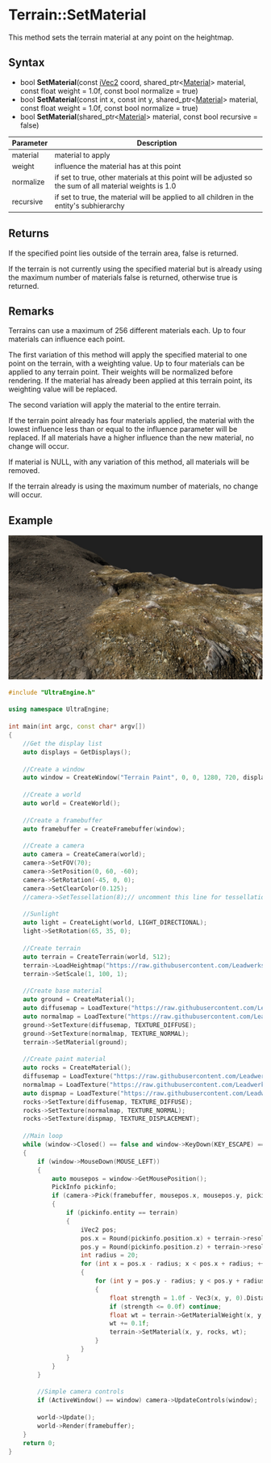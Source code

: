 # Terrain::SetMaterial

This method sets the terrain material at any point on the heightmap. 

## Syntax

- bool **SetMaterial**(const [iVec2](iVec2.md) coord, shared_ptr<[Material](Material.md)\> material, const float weight = 1.0f, const bool normalize = true)
- bool **SetMaterial**(const int x, const int y, shared_ptr<[Material](Material.md)\> material, const float weight = 1.0f, const bool normalize = true)
- bool **SetMaterial**(shared_ptr<[Material](Material.md)\> material, const bool recursive = false)

| Parameter | Description |
|---|---|
| material | material to apply |
| weight | influence the material has at this point |
| normalize | if set to true, other materials at this point will be adjusted so the sum of all material weights is 1.0 |
| recursive | if set to true, the material will be applied to all children in the entity's subhierarchy |

## Returns

If the specified point lies outside of the terrain area, false is returned.

If the terrain is not currently using the specified material but is already using the maximum number of materials false is returned, otherwise true is returned.

## Remarks

Terrains can use a maximum of 256 different materials each. Up to four materials can influence each point.

The first variation of this method will apply the specified material to one point on the terrain, with a weighting value. Up to four materials can be applied to any terrain point. Their weights will be normalized before rendering. If the material has already been applied at this terrain point, its weighting value will be replaced.

The second variation will apply the material to the entire terrain.

If the terrain point already has four materials applied, the material with the lowest influence less than or equal to the influence parameter will be replaced. If all materials have a higher influence than the new material, no change will occur.

If material is NULL, with any variation of this method, all materials will be removed.

If the terrain already is using the maximum number of materials, no change will occur.

## Example

![](https://raw.githubusercontent.com/Leadwerks/Documentation/master/Images/terrain_setmaterial.jpg)

```c++
#include "UltraEngine.h"

using namespace UltraEngine;

int main(int argc, const char* argv[])
{
    //Get the display list
    auto displays = GetDisplays();

    //Create a window
    auto window = CreateWindow("Terrain Paint", 0, 0, 1280, 720, displays[0], WINDOW_CENTER | WINDOW_TITLEBAR);

    //Create a world
    auto world = CreateWorld();

    //Create a framebuffer
    auto framebuffer = CreateFramebuffer(window);
    
    //Create a camera
    auto camera = CreateCamera(world);
    camera->SetFOV(70);
    camera->SetPosition(0, 60, -60);
    camera->SetRotation(-45, 0, 0);
    camera->SetClearColor(0.125);
    //camera->SetTessellation(8);// uncomment this line for tessellation

    //Sunlight
    auto light = CreateLight(world, LIGHT_DIRECTIONAL);
    light->SetRotation(65, 35, 0);

    //Create terrain
    auto terrain = CreateTerrain(world, 512);
    terrain->LoadHeightmap("https://raw.githubusercontent.com/Leadwerks/Documentation/master/Assets/Terrain/512.r16");
    terrain->SetScale(1, 100, 1);
    
    //Create base material
    auto ground = CreateMaterial();
    auto diffusemap = LoadTexture("https://raw.githubusercontent.com/Leadwerks/Documentation/master/Assets/Materials/Ground/river_small_rocks_diff_4k.dds");
    auto normalmap = LoadTexture("https://raw.githubusercontent.com/Leadwerks/Documentation/master/Assets/Materials/Ground/river_small_rocks_nor_gl_4k.dds");
    ground->SetTexture(diffusemap, TEXTURE_DIFFUSE);
    ground->SetTexture(normalmap, TEXTURE_NORMAL);
    terrain->SetMaterial(ground);

    //Create paint material
    auto rocks = CreateMaterial();
    diffusemap = LoadTexture("https://raw.githubusercontent.com/Leadwerks/Documentation/master/Assets/Materials/Ground/Rocks_Dirt_Ground_2k.dds");
    normalmap = LoadTexture("https://raw.githubusercontent.com/Leadwerks/Documentation/master/Assets/Materials/Ground/Rocks_Dirt_Ground_2k_dot3.dds");
    auto dispmap = LoadTexture("https://raw.githubusercontent.com/Leadwerks/Documentation/master/Assets/Materials/Ground/Rocks_Dirt_Ground_2k_disp.dds");
    rocks->SetTexture(diffusemap, TEXTURE_DIFFUSE);
    rocks->SetTexture(normalmap, TEXTURE_NORMAL);
    rocks->SetTexture(dispmap, TEXTURE_DISPLACEMENT);

    //Main loop
    while (window->Closed() == false and window->KeyDown(KEY_ESCAPE) == false)
    {
        if (window->MouseDown(MOUSE_LEFT))
        {
            auto mousepos = window->GetMousePosition();
            PickInfo pickinfo;
            if (camera->Pick(framebuffer, mousepos.x, mousepos.y, pickinfo))
            {
                if (pickinfo.entity == terrain)
                {
                    iVec2 pos;
                    pos.x = Round(pickinfo.position.x) + terrain->resolution.x / 2;
                    pos.y = Round(pickinfo.position.z) + terrain->resolution.y / 2;
                    int radius = 20;
                    for (int x = pos.x - radius; x < pos.x + radius; ++x)
                    {
                        for (int y = pos.y - radius; y < pos.y + radius; ++y)
                        {
                            float strength = 1.0f - Vec3(x, y, 0).DistanceToPoint(Vec3(pos.x, pos.y, 0)) / float(radius);
                            if (strength <= 0.0f) continue;
                            float wt = terrain->GetMaterialWeight(x, y, rocks);
                            wt += 0.1f;
                            terrain->SetMaterial(x, y, rocks, wt);
                        }
                    }
                }
            }
        }

        //Simple camera controls
        if (ActiveWindow() == window) camera->UpdateControls(window);

        world->Update();
        world->Render(framebuffer);
    }
    return 0;
}
```
